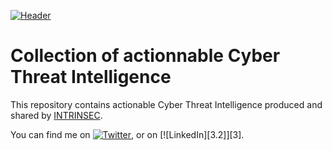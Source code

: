 [![Header](https://www.intrinsec.com/wp-content/uploads/Logo_Isec-site-gauche.png "Header")](https://www.intrinsec.com/wp-content/uploads/Logo_Isec-site-gauche.png)


# Collection of actionnable Cyber Threat Intelligence


This repository contains actionable Cyber Threat Intelligence produced and shared by [INTRINSEC](https://www.intrinsec.com/).

<!-- Actual text -->

You can find me on [![Twitter][1.2]][1], or on [![LinkedIn][3.2]][3].

<!-- Icons -->

[1.2]: http://i.imgur.com/wWzX9uB.png (twitter icon without padding)
[2.2]: https://raw.githubusercontent.com/MartinHeinz/MartinHeinz/master/linkedin-3-16.png (LinkedIn icon without padding)

<!-- Links to your social media accounts -->

[1]: https://twitter.com/Intrinsec
[2]: https://linkedin.com/company/intrinsec/